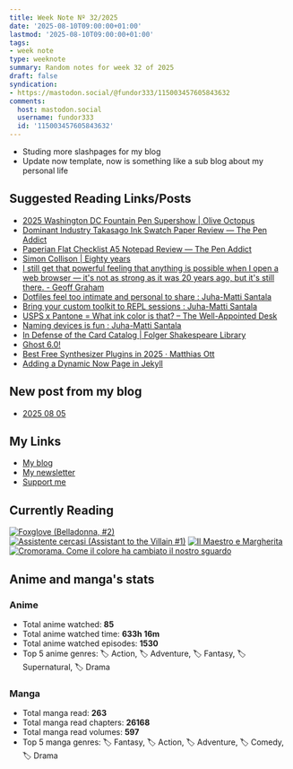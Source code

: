 ```yaml
---
title: Week Note Nº 32/2025
date: '2025-08-10T09:00:00+01:00'
lastmod: '2025-08-10T09:00:00+01:00'
tags:
- week note
type: weeknote
summary: Random notes for week 32 of 2025
draft: false
syndication:
- https://mastodon.social/@fundor333/115003457605843632
comments:
  host: mastodon.social
  username: fundor333
  id: '115003457605843632'
---
```


- Studing more slashpages for my blog
- Update now template, now is something like a sub blog about my personal life

## Suggested Reading Links/Posts
- [2025 Washington DC Fountain Pen Supershow | Olive Octopus](https://oliveoctopus.ink/dcsupershow25.htm?utm_source=fundor333.com)
- [Dominant Industry Takasago Ink Swatch Paper Review — The Pen Addict](https://www.penaddict.com/blog/2025/8/6/dominant-industry-takasago-ink-swatch-paper-review?utm_source=fundor333.com)
- [Paperian Flat Checklist A5 Notepad Review — The Pen Addict](https://www.penaddict.com/blog/2025/8/6/paperian-flat-checklist-a5-notepad-review?utm_source=fundor333.com)
- [Simon Collison | Eighty years](https://colly.com/journal/eighty-years?utm_source=fundor333.com)
- [I still get that powerful feeling that anything is possible when I open a web browser — it's not as strong as it was 20 years ago, but it's still there. - Geoff Graham](https://geoffgraham.me/i-still-get-that-powerful-feeling-that-anything-is-possible-when-i-open-a-web-browser-its-not-as-strong-as-it-was-20-years-ago-but-its-still-there/?utm_source=fundor333.com)
- [Dotfiles feel too intimate and personal to share : Juha-Matti Santala](https://hamatti.org/posts/dotfiles-feel-too-intimate-and-personal-to-share/?utm_source=fundor333.com)
- [Bring your custom toolkit to REPL sessions : Juha-Matti Santala](https://hamatti.org/posts/bring-your-custom-toolkit-to-repl-sessions/?utm_source=fundor333.com)
- [USPS x Pantone = What ink color is that? – The Well-Appointed Desk](https://www.wellappointeddesk.com/2025/08/usps-x-pantone-what-ink-color-is-that/?utm_source=fundor333.com)
- [Naming devices is fun : Juha-Matti Santala](https://hamatti.org/posts/naming-devices-is-fun/?utm_source=fundor333.com)
- [In Defense of the Card Catalog | Folger Shakespeare Library](https://www.folger.edu/blogs/collation/defense-card-catalog/?utm_source=fundor333.com)
- [Ghost 6.0!](https://jadin.me/ghost-6-0/?utm_source=fundor333.com)
- [Best Free Synthesizer Plugins in 2025 · Matthias Ott](https://matthiasott.com/notes/best-free-synthesizer-vst-plugins-in-2025?utm_source=fundor333.com)
- [Adding a Dynamic Now Page in Jekyll](https://derekkedziora.com/blog/dynamic-now-page?utm_source=fundor333.com)
## New post from my blog
- [2025 08 05](https://fundor333.com/now/2025/08/05/2025-08-05/?utm_source=fundor333.com)

## My Links
- [My blog](https://www.fundor333.com)
- [My newsletter](https://newsletter.digitaltearoom.com)
- [Support me](https://ko-fi.com/fundor333)

## Currently Reading
[![Foxglove (Belladonna, #2)](https://i.gr-assets.com/images/S/compressed.photo.goodreads.com/books/1677904559l/74891101._SX98_.jpg)](https://www.goodreads.com/review/show/7800324980?utm_medium=api&utm_source=rss) [![Assistente cercasi (Assistant to the Villain #1)](https://i.gr-assets.com/images/S/compressed.photo.goodreads.com/books/1712603576l/211060482._SX98_.jpg)](https://www.goodreads.com/review/show/7698115029?utm_medium=api&utm_source=rss) [![Il Maestro e Margherita](https://i.gr-assets.com/images/S/compressed.photo.goodreads.com/books/1449182290l/28095021._SX98_.jpg)](https://www.goodreads.com/review/show/7613476820?utm_medium=api&utm_source=rss) [![Cromorama. Come il colore ha cambiato il nostro sguardo](https://i.gr-assets.com/images/S/compressed.photo.goodreads.com/books/1505808761l/36266532._SX98_.jpg)](https://www.goodreads.com/review/show/5993206761?utm_medium=api&utm_source=rss) 

## Anime and manga's stats

### **Anime**
- Total anime watched: **85**
- Total anime watched time: **633h 16m**
- Total anime watched episodes: **1530**
- Top 5 anime genres: 🏷️ Action, 🏷️ Adventure, 🏷️ Fantasy, 🏷️ Supernatural, 🏷️ Drama

### **Manga**
- Total manga read: **263**
- Total manga read chapters: **26168**
- Total manga read volumes: **597**
- Top 5 manga genres: 🏷️ Fantasy, 🏷️ Action, 🏷️ Adventure, 🏷️ Comedy, 🏷️ Drama
